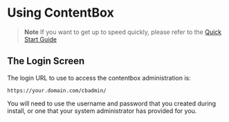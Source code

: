 # Using ContentBox

> **Note** If you want to get up to speed quickly, please refer to the [Quick Start Guide](../../getting-started/quick-guide.md)

## The Login Screen

The login URL to use to access the contentbox administration is:

`https://your.domain.com/cbadmin/`

You will need to use the username and password that you created during install, or one that your system administrator has provided for you.

